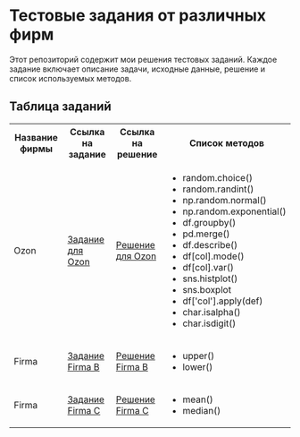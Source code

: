 # Тестовые задания от различных фирм

Этот репозиторий содержит мои решения тестовых заданий. Каждое задание включает описание задачи, исходные данные, решение и список используемых методов.

## Таблица заданий

<table>
  <tr>
    <th>Название фирмы</th>
    <th>Ссылка на задание</th>
    <th>Ссылка на решение</th>
    <th>Список методов</th>
  </tr>
  <tr>
    <td>Ozon</td>
    <td><a href="https://github.com/trutneva-k/test_tasks/blob/main/%D0%A2%D0%B5%D1%81%D1%82%D0%BE%D0%B2%D0%BE%D0%B5%20%D0%B7%D0%B0%D0%B4%D0%B0%D0%BD%D0%B8%D0%B5_%D0%9E%D0%97%D0%9E%D0%9D.pdf">Задание для Ozon</a></td>
    <td><a href="https://github.com/trutneva-k/test_tasks/blob/main/test%20task%20ozon.ipynb">Решение для Ozon</a></td>
    <td>
      <ul>
        <li>random.choice()</li>
        <li>random.randint()</li>
        <li>np.random.normal()</li>
        <li>np.random.exponential()</li>
        <li>df.groupby()</li>
        <li>pd.merge()</li>
        <li>df.describe()</li>
        <li>df[col].mode()</li>
        <li>df[col].var()</li>
        <li>sns.histplot()</li>
        <li>sns.boxplot</li>
        <li>df['col'].apply(def)</li>
        <li>char.isalpha()</li>
        <li>char.isdigit()</li>
      </ul>
    </td>
  </tr>
  <tr>
    <td>Firma</td>
    <td><a href="https://example.com/taskB">Задание Firma B</a></td>
    <td><a href="solutions/firma_b_solution.py">Решение Firma B</a></td>
    <td>
      <ul>
        <li>upper()</li>
        <li>lower()</li>
      </ul>
    </td>
  </tr>
  <tr>
    <td>Firma</td>
    <td><a href="https://example.com/taskC">Задание Firma C</a></td>
    <td><a href="solutions/firma_c_solution.py">Решение Firma C</a></td>
    <td>
      <ul>
        <li>mean()</li>
        <li>median()</li>
      </ul>
    </td>
  </tr>
</table>
